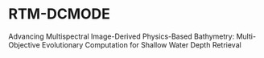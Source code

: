 # RTM-DCMODE
Advancing Multispectral Image-Derived Physics-Based Bathymetry: Multi-Objective Evolutionary  Computation for Shallow Water Depth Retrieval
